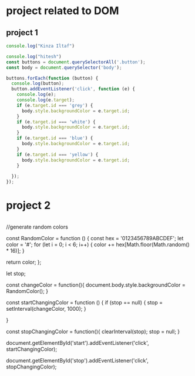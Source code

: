 # project related to DOM

## project 1

```javaScript
console.log("Kinza Iltaf")

console.log("hitesh")
const buttons = document.querySelectorAll('.button');
const body = document.querySelector('body');

buttons.forEach(function (button) {
  console.log(button);
  button.addEventListener('click', function (e) {
    console.log(e);
    console.log(e.target);
    if (e.target.id === 'grey') {
      body.style.backgroundColor = e.target.id;
    }
    if (e.target.id === 'white') {
      body.style.backgroundColor = e.target.id;
    }
    if (e.target.id === 'blue') {
      body.style.backgroundColor = e.target.id;
    }
    if (e.target.id === 'yellow') {
      body.style.backgroundColor = e.target.id;
    }
    
  });
});


```

# project 2

```
```
//generate random colors

const RandomColor = function () {
  const hex = '0123456789ABCDEF';
  let color = '#';
  for (let i = 0; i < 6; i++) {
    color += hex[Math.floor(Math.random() * 16)];
  }

  return color;
};

let stop;

const changeColor = function(){
  document.body.style.backgroundColor = RandomColor();
}

const startChangingColor = function () {
  if (stop == null) {
    stop = setInterval(changeColor, 1000);
  }

}

  const stopChangingColor = function(){
    clearInterval(stop);
    stop = null;
  }


document.getElementById('start').addEventListener('click', startChangingColor);

document.getElementById('stop').addEventListener('click', stopChangingColor);
